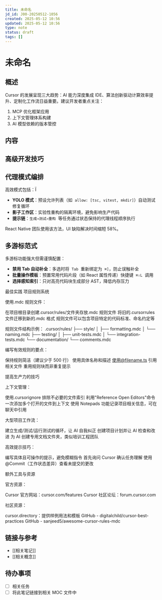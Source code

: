 ```yaml
---
title: 未命名
jd_id: J00-20250512-1056
created: 2025-05-12 10:56
updated: 2025-05-12 10:56
type: note
status: draft
tags: []
---
```


# 未命名

## 概述

Cursor 的发展呈现三大趋势：AI 能力深度集成 IDE、算法创新驱动计算效率提升、定制化工作流日益重要。建议开发者重点关注：

1. MCP 优化框架应用
2. 上下文管理体系构建
3. AI 模型依赖的版本管控

## 内容

## 高级开发技巧

## 代理模式编排

高效模式包括：Ï

- **YOLO 模式**：预设允许列表（如  `allow: [tsc, vitest, mkdir]`）自动测试修复循环
- **影子工作区**：实验性重构的隔离环境，避免影响生产代码
- **提示链**：`生成→测试→重构`  等任务通过状态保持的代理线程顺序执行

React Native 团队使用该方法，UI 缺陷解决时间缩短 58%。

## 多游标范式

多游标功能强大但需谨慎配置：

- **禁用 Tab 自动补全**：多选时将  `Tab`  重新绑定为  `⌘]`，防止误触补全
- **批量操作模板**：预置常用代码片段（如 React 属性传递）快捷键  `⌘⇧L`  调用
- **选择感知索引**：只对高亮代码块生成部分 AST，降低内存压力

最佳实践
项目规则系统

使用.mdc 规则文件：

在项目根目录创建.cursor/rules/文件夹存放.mdc 规则文件
将旧的.cursorrules 文件迁移到新的.mdc 格式
规则文件可以包含项目特定的代码标准、命名约定等

规则文件结构示例：
.cursor/rules/
├── style/
│ ├── formatting.mdc
│ └── naming.mdc
├── testing/
│ ├── unit-tests.mdc
│ └── integration-tests.mdc
└── documentation/
└── comments.mdc

编写有效规则的要点：

保持规则简洁（建议少于 500 行）
使用具体名称和描述
使用@filename.ts 引用相关文件
重用规则块而非重复提示

提高生产力的技巧

上下文管理：

使用.cursorignore 排除不必要的文件索引
利用"Reference Open Editors"命令一次添加多个打开的文件到上下文
使用 Notepads 功能记录项目相关信息，可在聊天中引用

大型项目工作流：

建立生成/测试/运行测试的循环，让 AI 自我纠正
创建项目计划并让 AI 检查和改进
为 AI 创建专用文档文件夹，类似培训工程团队

高效提示技巧：

编写具体且可操作的提示，避免模糊指令
首先询问 Cursor 确认任务理解
使用@Commit（工作状态差异）查看未提交的更改

额外工具与资源

官方资源：

Cursor 官方网站：cursor.com/features
Cursor 社区论坛：forum.cursor.com

社区资源：

cursor.directory：提供样例用法和模板
GitHub - digitalchild/cursor-best-practices
GitHub - sanjeed5/awesome-cursor-rules-mdc

## 链接与参考

- [[相关笔记]]
- [[相关概念]]

## 待办事项

- [ ] 相关任务
- [ ] 将此笔记链接到相关 MOC 文件中
